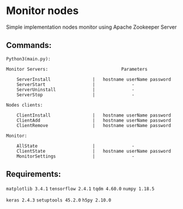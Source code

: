 # Monitor nodes 

Simple implementation nodes monitor using Apache Zookeeper Server



## Commands:


    Python3(main.py):

    Monitor Servers:                            Parameters

        ServerInstall                |   hostname userName password
        ServerStart                  |              -
        ServerUninstall              |              -
        ServerStop                   |              -

    Nodes clients:

        ClientInstall                |   hostname userName password
        ClientAdd                    |   hostname userName password
        ClientRemove                 |   hostname userName password
    
    Monitor:

        AllState                     |              -
        ClientState                  |   hostname userName password
        MonitorSettings              |              -

## Requirements:

`matplotlib 3.4.1`
`tensorflow 2.4.1`
`tqdm 4.60.0`
`numpy 1.18.5`

`keras 2.4.3`
`setuptools 45.2.0`
`h5py 2.10.0`
